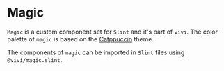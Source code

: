 <!--
SPDX-FileCopyrightText: 2024 vivi developers <vivi-ui@tuta.io>
SPDX-License-Identifier: MIT
-->

# Magic

`Magic` is a custom component set for `Slint` and it's part of `vivi`. The color palette of `magic` is based on the [Catppuccin](https://github.com/catppuccin/catppuccin) theme.

The components of `magic` can be imported in `Slint` files using `@vivi/magic.slint`.
